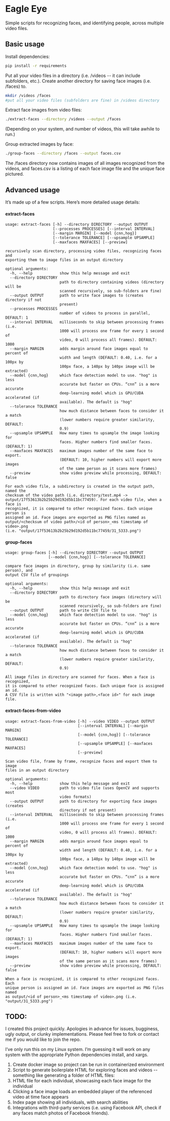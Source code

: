 # Eagle Eye

Simple scripts for recognizing faces, and identifying people, across multiple video files. 

## Basic usage

Install dependencies:

```bash
pip install -r requirements
```

Put all your video files in a directory (i.e. /videos -- it can include subfolders, etc.). Create another directory for saving face images (i.e. /faces) to.

```bash
mkdir /videos /faces
#put all your video files (subfolders are fine) in /videos directory
```

Extract face images from video files:

```bash
./extract-faces --directory /videos --output /faces
```

(Depending on your system, and number of videos, this will take awhile to run.)

Group extracted images by face:

```bash
./group-faces --directory /faces --output faces.csv
```

The /faces directory now contains images of all images recognized from the videos, and faces.csv is a listing of each face image file and the unique face pictured.

## Advanced usage

It’s made up of a few scripts. Here’s more detailed usage details:

#### extract-faces

```
usage: extract-faces [-h] --directory DIRECTORY --output OUTPUT
                     [--processes PROCESSES] [--interval INTERVAL]
                     [--margin MARGIN] [--model {cnn,hog}]
                     [--tolerance TOLERANCE] [--upsample UPSAMPLE]
                     [--maxfaces MAXFACES] [--preview]

recursively scan directory, processing video files, recognizing faces and
exporting them to image files in an output directory

optional arguments:
  -h, --help            show this help message and exit
  --directory DIRECTORY
                        path to directory containing videos (directory will be
                        scanned recursively, so sub-folders are fine)
  --output OUTPUT       path to write face images to (creates directory if not
                        present)
  --processes PROCESSES
                        number of videos to process in parallel, DEFAULT: 1
  --interval INTERVAL   milliseconds to skip between processing frames (i.e.
                        1000 will process one frame for every 1 second of
                        video, 0 will process all frames). DEFAULT: 1000
  --margin MARGIN       adds margin around face images equal to percent of
                        width and length (DEFAULT: 0.40, i.e. for a 100px by
                        100px face, a 140px by 140px image will be extracted)
  --model {cnn,hog}     which face detection model to use. "hog" is less
                        accurate but faster on CPUs. “cnn” is a more accurate
                        deep-learning model which is GPU/CUDA accelerated (if
                        available). The default is "hog"
  --tolerance TOLERANCE
                        how much distance between faces to consider it a match
                        (lower numbers require greater similarity, DEFAULT:
                        0.9)
  --upsample UPSAMPLE   How many times to upsample the image looking for
                        faces. Higher numbers find smaller faces. (DEFAULT: 1)
  --maxfaces MAXFACES   maximum images number of the same face to export.
                        (DEFAULT: 10, higher numbers will export more images
                        of the same person as it scans more frames)
  --preview             show video preview while processing, DEFAULT: false

For each video file, a subdirectory is created in the output path, named the
checksum of the video path (i.e. directory/test.mp4 ->
output/17f53613b2b25b29d192d5b11bc77459). For each video file, when a face is
recognized, it is compared to other recognized faces. Each unique person is
assigned an id. Face images are exported as PNG files named as
output/<checksum of video path>/<id of person>_<ms timestamp of video>.png
(i.e. "output/17f53613b2b25b29d192d5b11bc77459/31_5333.png")
```

#### group-faces

```
usage: group-faces [-h] --directory DIRECTORY --output OUTPUT
                   [--model {cnn,hog}] [--tolerance TOLERANCE]

compare face images in directory, group by similarity (i.e. same person), and
output CSV file of groupings

optional arguments:
  -h, --help            show this help message and exit
  --directory DIRECTORY
                        path to directory face images (directory will be
                        scanned recursively, so sub-folders are fine)
  --output OUTPUT       path to write CSV file to
  --model {cnn,hog}     which face detection model to use. "hog" is less
                        accurate but faster on CPUs. “cnn” is a more accurate
                        deep-learning model which is GPU/CUDA accelerated (if
                        available). The default is "hog"
  --tolerance TOLERANCE
                        how much distance between faces to consider it a match
                        (lower numbers require greater similarity, DEFAULT:
                        0.9)

All image files in directory are scanned for faces. When a face is recognized,
it is compared to other recognized faces. Each unique face is assigned an id.
A CSV file is written with "<image path>,<face id>" for each image file.
```

#### extract-faces-from-video

```
usage: extract-faces-from-video [-h] --video VIDEO --output OUTPUT
                                [--interval INTERVAL] [--margin MARGIN]
                                [--model {cnn,hog}] [--tolerance TOLERANCE]
                                [--upsample UPSAMPLE] [--maxfaces MAXFACES]
                                [--preview]

Scan video file, frame by frame, recognize faces and export them to image
files in an output directory

optional arguments:
  -h, --help            show this help message and exit
  --video VIDEO         path to video file (uses OpenCV and supports most
                        video formats)
  --output OUTPUT       path to directory for exporting face images (creates
                        directory if not present)
  --interval INTERVAL   milliseconds to skip between processing frames (i.e.
                        1000 will process one frame for every 1 second of
                        video, 0 will process all frames). DEFAULT: 1000
  --margin MARGIN       adds margin around face images equal to percent of
                        width and length (DEFAULT: 0.40, i.e. for a 100px by
                        100px face, a 140px by 140px image will be extracted)
  --model {cnn,hog}     which face detection model to use. "hog" is less
                        accurate but faster on CPUs. “cnn” is a more accurate
                        deep-learning model which is GPU/CUDA accelerated (if
                        available). The default is "hog"
  --tolerance TOLERANCE
                        how much distance between faces to consider it a match
                        (lower numbers require greater similarity, DEFAULT:
                        0.9)
  --upsample UPSAMPLE   How many times to upsample the image looking for
                        faces. Higher numbers find smaller faces. (DEFAULT: 1)
  --maxfaces MAXFACES   maximum images number of the same face to export.
                        (DEFAULT: 10, higher numbers will export more images
                        of the same person as it scans more frames)
  --preview             show video preview while processing, DEFAULT: false

When a face is recognized, it is compared to other recognized faces. Each
unique person is assigned an id. Face images are exported as PNG files named
as output/<id of person>_<ms timestamp of video>.png (i.e.
"output/31_5333.png")
```

## TODO:

I created this project quickly. Apologies in advance for issues, bugginess, ugly output, or clunky implementations. Please feel free to fork or contact me if you would like to join the repo.

I’ve only run this on my Linux system. I’m guessing it will work on any system with the appropriate Python dependencies install, and xargs.

1. Create docker image so project can be run in containerized environment
2. Script to generate boilerplate HTML for exploring faces and videos -- something like generating a folder of HTML files:
  1. HTML file for each individual, showcasing each face image for the individual
  2. Clicking a face image loads an embedded player of the referenced video at time face appears
  3. Index page showing all individuals, with search abilities
3. Integrations with third-party services (i.e. using Facebook API, check if any faces match photos of Facebook friends).
